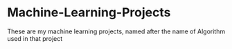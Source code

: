 # Machine-Learning-Projects
These are my machine learning projects, named after the name of Algorithm used in that project
